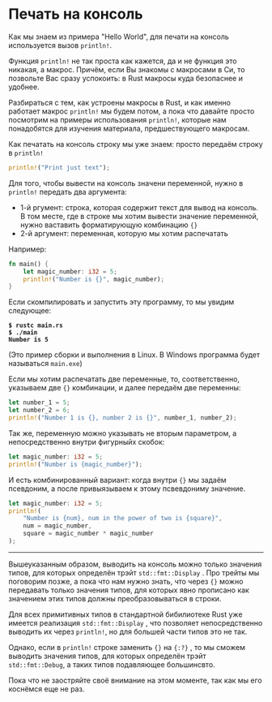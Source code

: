 # Печать на консоль

Как мы знаем из примера "Hello World", для печати на консоль используется вызов `println!`.

Функция `println!` не так проста как кажется, да и не функция это никакая, а макрос. Причём, если Вы знакомы с макросами в Си, то позвольте Вас сразу успокоить: в Rust макросы куда безопаснее и удобнее.

Разбираться с тем, как устроены макросы в Rust, и как именно работает макрос `println!` мы будем потом, а пока что давайте просто посмотрим на примеры использования `println!`, которые нам понадобятся для изучения материала, предшествующего макросам.

Как печатать на консоль строку мы уже знаем: просто передаём строку в `println!`&#x20;

```rust
println!("Print just text");
```

Для того, чтобы вывести на консоль значени переменной, нужно в `println!` передать два аргумента:

* 1-й ргумент: строка, которая содержит текст для вывод на консоль. В том месте, где в строке мы хотим вывести значение переменной, нужно ваставить форматирующую комбинацию `{}`&#x20;
* 2-й аргумент: переменная, которую мы хотим распечатать

Например:

```rust
fn main() {
    let magic_number: i32 = 5;
    println!("Number is {}", magic_number);
}
```

Если скомпилировать и запустить эту программу, то мы увидим следующее:

<pre><code><strong>$ rustc main.rs
</strong><strong>$ ./main
</strong><strong>Number is 5
</strong></code></pre>

(Это пример сборки и выполнения в Linux. В Windows программа будет называться `main.exe`)

Если мы хотим распечатать две переменные, то, соответственно, указываем две `{}` комбинации, и далее передаём две переменны:

```rust
let number_1 = 5;
let number_2 = 6;
println!("Number 1 is {}, number 2 is {}", number_1, number_2);
```

Так же, переменную можно указывать не вторым параметром, а непосредственно внутри фигурныйх скобок:

```rust
let magic_number: i32 = 5;
println!("Number is {magic_number}");
```

И есть комбинированный вариант: когда внутри `{}` мы задаём псевдоним, а после привыязываем к этому псвевдониму значение.

```rust
let magic_number: i32 = 5;
println!(
    "Number is {num}, num in the power of two is {square}",
    num = magic_number,
    square = magic_number * magic_number
);
```

***

Вышеуказанным образом, выводить на консоль можно только значения типов, для которых определён трэйт `std::fmt::Display` . Про трейты мы поговорим позже, а пока что нам нужно знать, что через `{}` можно передавать только значения типов, для которых явно прописано как значением этих типов должны преобразовываться в строки.

Для всех примитивных типов в стандартной бибилиотеке Rust уже имеется реализация `std::fmt::Display` , что позволяет непосредственно выводить их через `println!`, но для большей части типов это не так.

Однако, если в `println!` строке заменить `{}` на `{:?}` , то мы сможем выводить значения типов, для которых определён трэйт `std::fmt::Debug`, а таких типов подавляющее большинсвто.

Пока что не заостряйте своё внимание на этом моменте, так как мы его коснёмся еще не раз.
